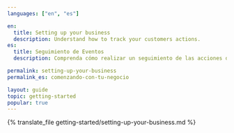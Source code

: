 ```yaml
---
languages: ["en", "es"]

en:
  title: Setting up your business
  description: Understand how to track your customers actions.
es:
  title: Seguimiento de Eventos
  description: Comprenda cómo realizar un seguimiento de las acciones de sus clientes.

permalink: setting-up-your-business
permalink_es: comenzando-con-tu-negocio

layout: guide
topic: getting-started
popular: true
---
```


{% translate_file getting-started/setting-up-your-business.md %}